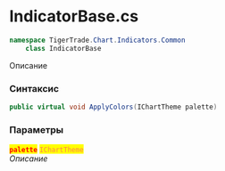 
# IndicatorBase.cs
```csharp
namespace TigerTrade.Chart.Indicators.Common  
    class IndicatorBase
```

Описание

### Синтаксис
```csharp
public virtual void ApplyColors(IChartTheme palette)
```

### Параметры  
<mark style="color:red;">**`palette`**</mark> <mark style="color:coral;">`IChartTheme`</mark>  
 *Описание*  
  

                    
                    